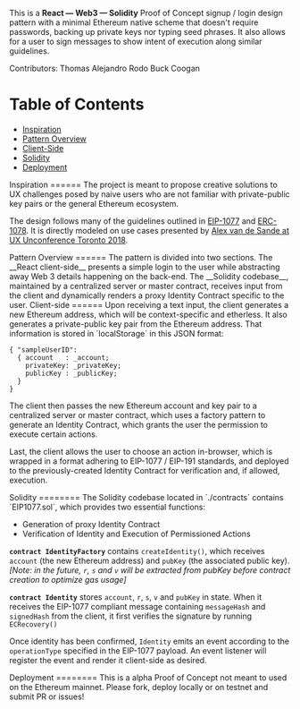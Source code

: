 This is a __React — Web3 — Solidity__ Proof of Concept signup / login design pattern with a minimal Ethereum native scheme that doesn't require passwords, backing up private keys nor typing seed phrases. It also allows for a user to sign messages to show intent of execution along similar guidelines.

Contributors:
Thomas
Alejandro
Rodo
Buck
Coogan

Table of Contents
================= 
  * [Inspiration](#headers)  
  * [Pattern Overview](#overview)  
  * [Client-Side](#client)  
  * [Solidity](#solidity)  
  * [Deployment](#deployment)  


<a name="headers"/>
Inspiration
======
The project is meant to propose creative solutions to UX challenges posed by naive users who are not familiar with private-public key pairs or the general Ethereum ecosystem.

The design follows many of the guidelines outlined in [EIP-1077](https://github.com/ethereum/EIPs/pull/1077) and [ERC-1078](https://github.com/ethereum/EIPs/pull/1078). It is directly modeled on use cases presented by [Alex van de Sande at UX Unconference Toronto 2018](https://www.youtube.com/watch?v=qF2lhJzngto&feature=youtu.be).

<a name="overview"/>
Pattern Overview  
======
The pattern is divided into two sections. The __React client-side__ presents a simple login  to the user while abstracting away Web 3 details happening on the back-end. The __Solidity codebase__, maintained by a centralized server or master contract, receives input from the client and dynamically renders a proxy Identity Contract specific to the user.

<a name="client"/>
Client-side  
======
Upon receiving a text input, the client generates a new Ethereum address, which will be context-specific and etherless. It also generates a private-public key pair from the Ethereum address. That information is stored in `localStorage` in this JSON format:

```
{ "sampleUserID":
  { account   : _account;
    privateKey: _privateKey;
    publicKey : _publicKey;
  }
}
```

The client then passes the new Ethereum account and key pair to a centralized server or master contract, which uses a factory pattern to generate an Identity Contract, which grants the user the permission to execute certain actions.

Last, the client allows the user to choose an action in-browser, which is wrapped in a format adhering to EIP-1077 / EIP-191 standards, and deployed to the previously-created Identity Contract for verification and, if allowed, execution.

<a name="solidity"/>
Solidity  
======== 
The Solidity codebase located in `./contracts` contains `EIP1077.sol`, which provides two essential functions:

* Generation of proxy Identity Contract
* Verification of Identity and Execution of Permissioned Actions

__`contract IdentityFactory`__ contains `createIdentity()`, which receives `account` (the new Ethereum address) and `pubKey` (the associated public key). *[Note: in the future, `r`, `s` and `v` will be extracted from pubKey before contract creation to optimize gas usage]* 

__`contract Identity`__ stores `account`, `r`, `s`, `v` and `pubKey` in state. When it receives the EIP-1077 compliant message containing `messageHash` and `signedHash` from the client, it first verifies the signature by running `ECRecovery()` 

Once identity has been confirmed, `Identity` emits an event according to the `operationType` specified in the EIP-1077 payload. An event listener will register the event and render it client-side as desired.


<a name="deployment"/>
Deployment  
========
This is a alpha Proof of Concept not meant to used on the Ethereum mainnet. Please fork, deploy locally or on testnet and submit PR or issues!
